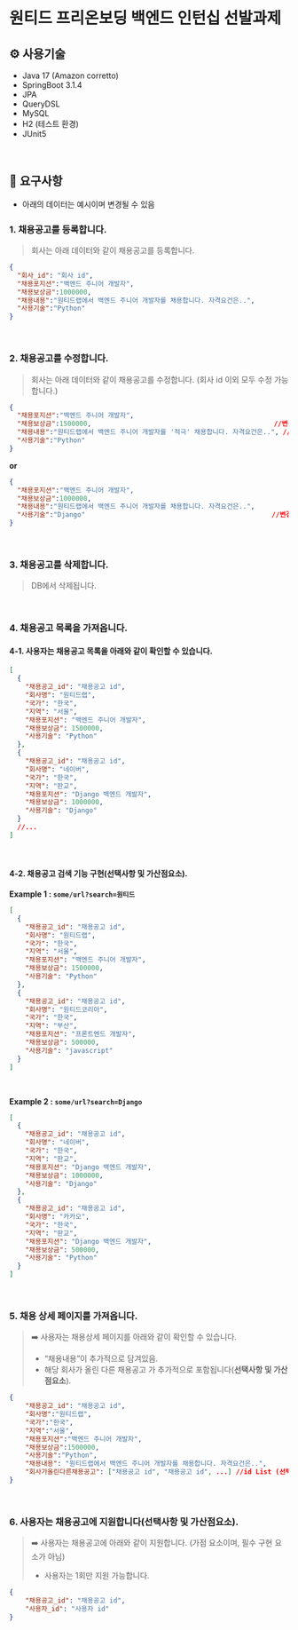 # 원티드 프리온보딩 백엔드 인턴십 선발과제

## ⚙️ 사용기술

- Java 17 (Amazon corretto)
- SpringBoot 3.1.4
- JPA
- QueryDSL
- MySQL
- H2 (테스트 환경)
- JUnit5

<br>

## 📌 요구사항

- 아래의 데이터는 예시이며 변경될 수 있음

### 1. 채용공고를 등록합니다.

> 회사는 아래 데이터와 같이 채용공고를 등록합니다.

```json
{
  "회사_id": "회사 id",
  "채용포지션":"백엔드 주니어 개발자",
  "채용보상금":1000000,
  "채용내용":"원티드랩에서 백엔드 주니어 개발자를 채용합니다. 자격요건은..",
  "사용기술":"Python"
}
```

<br>

### 2. 채용공고를 수정합니다.

> 회사는 아래 데이터와 같이 채용공고를 수정합니다. (회사 id 이외 모두 수정 가능합니다.)

```json
{
  "채용포지션":"백엔드 주니어 개발자",
  "채용보상금":1500000,                                              //변경됨
  "채용내용":"원티드랩에서 백엔드 주니어 개발자를 '적극' 채용합니다. 자격요건은..", //변경됨
  "사용기술":"Python"
}

```

**or**

```json
{
  "채용포지션":"백엔드 주니어 개발자",
  "채용보상금":1000000,
  "채용내용":"원티드랩에서 백엔드 주니어 개발자를 채용합니다. 자격요건은..",
  "사용기술":"Django"                                               //변경됨
}
```

<br>

### 3. 채용공고를 삭제합니다.

> DB에서 삭제됩니다.

<br>

### 4. 채용공고 목록을 가져옵니다.

#### 4-1. 사용자는 채용공고 목록을 아래와 같이 확인할 수 있습니다.

```json
[
  {
    "채용공고_id": "채용공고 id",
    "회사명": "원티드랩",
    "국가": "한국",
    "지역": "서울",
    "채용포지션": "백엔드 주니어 개발자",
    "채용보상금": 1500000,
    "사용기술": "Python"
  },
  {
    "채용공고_id": "채용공고 id",
    "회사명": "네이버",
    "국가": "한국",
    "지역": "판교",
    "채용포지션": "Django 백엔드 개발자",
    "채용보상금": 1000000,
    "사용기술": "Django"
  }
  //...
]
```

<br>

#### 4-2. 채용공고 검색 기능 구현(선택사항 및 가산점요소).

**Example 1 : `some/url?search=원티드`**

```json
[
  {
    "채용공고_id": "채용공고 id",
    "회사명": "원티드랩",
    "국가": "한국",
    "지역": "서울",
    "채용포지션": "백엔드 주니어 개발자",
    "채용보상금": 1500000,
    "사용기술": "Python"
  },
  {
    "채용공고_id": "채용공고 id",
    "회사명": "원티드코리아",
    "국가": "한국",
    "지역": "부산",
    "채용포지션": "프론트엔드 개발자",
    "채용보상금": 500000,
    "사용기술": "javascript"
  }
]
```

<br>

**Example 2 : `some/url?search=Django`**

```json
[
  {
    "채용공고_id": "채용공고 id",
    "회사명": "네이버",
    "국가": "한국",
    "지역": "판교",
    "채용포지션": "Django 백엔드 개발자",
    "채용보상금": 1000000,
    "사용기술": "Django"
  },
  {
    "채용공고_id": "채용공고 id",
    "회사명": "카카오",
    "국가": "한국",
    "지역": "판교",
    "채용포지션": "Django 백엔드 개발자",
    "채용보상금": 500000,
    "사용기술": "Python"
  }
]
```

<br>

### 5. 채용 상세 페이지를 가져옵니다.

> ➡️ 사용자는 채용상세 페이지를 아래와 같이 확인할 수 있습니다.
> - “채용내용”이 추가적으로 담겨있음.
> - 해당 회사가 올린 다른 채용공고 가 추가적으로 포함됩니다(**선택사항 및 가산점요소**).

```json
{
    "채용공고_id": "채용공고 id",
    "회사명":"원티드랩",
    "국가":"한국",
    "지역":"서울",
    "채용포지션":"백엔드 주니어 개발자",
    "채용보상금":1500000,
    "사용기술":"Python",
    "채용내용": "원티드랩에서 백엔드 주니어 개발자를 채용합니다. 자격요건은..",
    "회사가올린다른채용공고": ["채용공고 id", "채용공고 id", ...] //id List (선택사항 및 가산점요소).
}
```

<br>

### 6. 사용자는 채용공고에 지원합니다(선택사항 및 가산점요소).

> ➡️ 사용자는 채용공고에 아래와 같이 지원합니다. (가점 요소이며, 필수 구현 요소가 아님)
> - 사용자는 1회만 지원 가능합니다.

```json
{
    "채용공고_id": "채용공고 id",
    "사용자_id": "사용자 id"
}
```

<br>
<br>